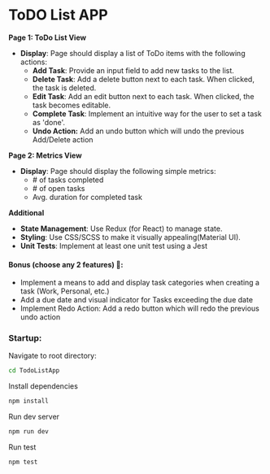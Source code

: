 # ToDO List APP

**Page 1: ToDo List View**
- **Display**: Page should display a list of ToDo items with the following actions:
    - **Add Task**: Provide an input field to add new tasks to the list.
    - **Delete Task**: Add a delete button next to each task. When clicked, the task is deleted.
    - **Edit Task**: Add an edit button next to each task. When clicked, the task becomes editable.
    - **Complete Task**: Implement an intuitive way for the user to set a task as 'done'.
    - **Undo Action:** Add an undo button which will undo the previous Add/Delete action

**Page 2: Metrics View**
- **Display**: Page should display the following simple metrics:
  - \# of tasks completed
  - \# of open tasks
  - Avg. duration for completed task

**Additional**
- **State Management**: Use Redux (for React) to manage state.
- **Styling**: Use CSS/SCSS to make it visually appealing(Material UI).
- **Unit Tests**: Implement at least one unit test using a Jest

#### Bonus (choose any 2 features) 🎉:
- Implement a means to add and display task categories when creating a task (Work, Personal, etc.)
- Add a due date and visual indicator for Tasks exceeding the due date
- Implement Redo Action: Add a redo button which will redo the previous undo action

### Startup:
Navigate to root directory:
```cmd
cd TodoListApp
```
Install dependencies
```cmd
npm install
```
Run dev server
```cmd
npm run dev
```
Run test
```cmd
npm test